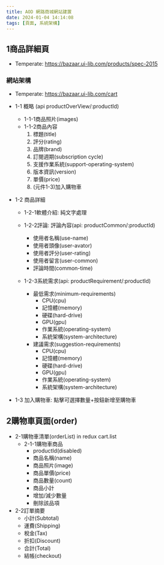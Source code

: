 ```yaml
---
title: AOD 網路商城網站建置
date: 2024-01-04 14:14:08
tags: [頁面, 系統架構]
---
```



## 1商品詳細頁

* Temperate: https://bazaar.ui-lib.com/products/spec-2015

### 網站架構

* Temperate: https://bazaar.ui-lib.com/cart

* 1-1 概略 (api productOverView/:productId) 

  * 1-1-1商品照片(images)  
  * 1-1-2商品內容
    1. 標題(title)
    2. 評分(rating)
    3. 品牌(brand)
    4. 訂閱週期(subscription cycle)
    5. 支援作業系統(support-operating-system)
    6. 版本資訊(version)
    7. 單價(price)
    8. (元件1-3)加入購物車

* 1-2 商品詳細

  * 1-2-1軟體介紹: 純文字處理
  * 1-2-2評論: 評論內容(api: productCommon/:productId)

    * 使用者名稱(use-name)
    * 使用者頭像(user-avator)
    * 使用者評分(user-rating)
    * 使用者留言(user-common)
    * 評論時間(common-time)

  * 1-2-3系統需求(api: productRequirement/:productId)

    * 最低需求(minimum-requirements)
      * CPU(cpu)
      * 記憶體(memory)
      * 硬碟(hard-drive)
      * GPU(gpu)
      * 作業系統(operating-system)
      * 系統架構(system-architecture)
    * 建議需求(suggestion-requirements)
      * CPU(cpu)
      * 記憶體(memory)
      * 硬碟(hard-drive)
      * GPU(gpu)
      * 作業系統(operating-system)
      * 系統架構(system-architecture)

* 1-3 加入購物車: 點擊可選擇數量+按鈕新增至購物車

## 2購物車頁面(order)

* 2-1購物車清單(orderList) in redux cart.list
  * 2-1-1購物車商品
    * productId(disabled)
    * 商品名稱(name)
    * 商品照片(image)
    * 商品單價(price)
    * 商品數量(count)
    * 商品小計
    * 增加/減少數量
    * 刪除該品項
* 2-2訂單摘要
  * 小計(Subtotal)
  * 運費(Shipping)
  * 稅金(Tax)
  * 折扣(Discount)
  * 合計(Total)
  * 結帳(checkout)

